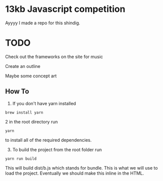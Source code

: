 # 13kb Javascript competition

Ayyyy I made a repo for this shindig.

# TODO

Check out the frameworks on the site for music

Create an outline

Maybe some concept art


## How To

1. If you don't have yarn installed 

`brew install yarn`

2 in the root directory run

`yarn`

to install all of the required dependencies.

3. To build the project from the root folder run 

`yarn run build`

This will build dist/b.js which stands for bundle. This is what we will use to load the project. 
Eventually we should make this inline in the HTML. 